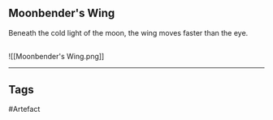 ## Moonbender's Wing
Beneath the cold light of the moon,
the wing moves faster than the eye.
## 
![[Moonbender's Wing.png]]

---
## Tags
#Artefact